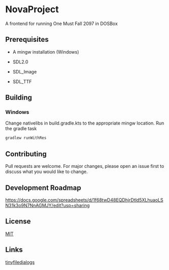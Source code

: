 # NovaProject
A frontend for running One Must Fall 2097 in DOSBox

## Prerequisites
- A mingw installation (Windows)

- SDL2.0

- SDL_Image

- SDL_TTF

## Building
### Windows
Change nativelibs in build.gradle.kts to the appropriate mingw location.  Run the gradle task
```bash
gradlew runWithRes
```

## Contributing
Pull requests are welcome. For major changes, please open an issue first to discuss what you would like to change.

## Development Roadmap
https://docs.google.com/spreadsheets/d/1f68twD48EQDhjrDtld5XLhuaoLSN31k3o9N7NnAGMJY/edit?usp=sharing

## License
[MIT](https://choosealicense.com/licenses/mit/)

## Links
[tinyfiledialogs](http://tinyfiledialogs.sourceforge.net)

